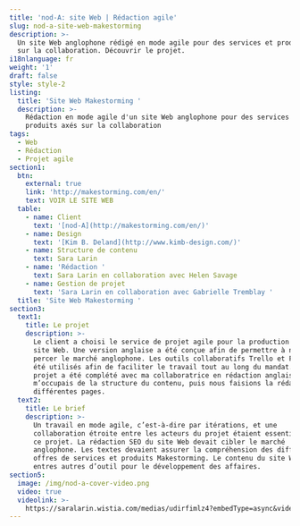 ```yaml
---
title: 'nod-A: site Web | Rédaction agile'
slug: nod-a-site-web-makestorming
description: >-
  Un site Web anglophone rédigé en mode agile pour des services et produits axés
  sur la collaboration. Découvrir le projet. 
i18nlanguage: fr
weight: '1'
draft: false
style: style-2
listing:
  title: 'Site Web Makestorming '
  description: >-
    Rédaction en mode agile d'un site Web anglophone pour des services et
    produits axés sur la collaboration
tags:
  - Web
  - Rédaction
  - Projet agile
section1:
  btn:
    external: true
    link: 'http://makestorming.com/en/'
    text: VOIR LE SITE WEB
  table:
    - name: Client
      text: '[nod-A](http://makestorming.com/en/)'
    - name: Design
      text: '[Kim B. Deland](http://www.kimb-design.com/)'
    - name: Structure de contenu
      text: Sara Larin
    - name: 'Rédaction '
      text: Sara Larin en collaboration avec Helen Savage
    - name: Gestion de projet
      text: 'Sara Larin en collaboration avec Gabrielle Tremblay '
  title: 'Site Web Makestorming '
section3:
  text1:
    title: Le projet
    description: >-
      Le client a choisi le service de projet agile pour la production de leur
      site Web. Une version anglaise a été conçue afin de permettre à nod-A de
      percer le marché anglophone. Les outils collaboratifs Trello et Figma ont
      été utilisés afin de faciliter le travail tout au long du mandat. Le
      projet a été complété avec ma collaboratrice en rédaction anglaise. Je
      m’occupais de la structure du contenu, puis nous faisions la rédaction des
      différentes pages. 
  text2:
    title: Le brief
    description: >-
      Un travail en mode agile, c’est-à-dire par itérations, et une
      collaboration étroite entre les acteurs du projet étaient essentiels pour
      ce projet. La rédaction SEO du site Web devait cibler le marché
      anglophone. Les textes devaient assurer la compréhension des différentes
      offres de services et produits Makestorming. Le contenu du site Web sert
      entres autres d’outil pour le développement des affaires.  
section5:
  image: /img/nod-a-cover-video.png
  video: true
  videolink: >-
    https://saralarin.wistia.com/medias/udirfimlz4?embedType=async&videoFoam=true&videoWidth=640
---
```


